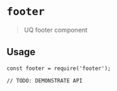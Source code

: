 # `footer`

> UQ footer component

## Usage

```
const footer = require('footer');

// TODO: DEMONSTRATE API
```
